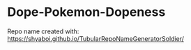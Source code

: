 # Dope-Pokemon-Dopeness


























Repo name created with: https://shyaboi.github.io/TubularRepoNameGeneratorSoldier/
